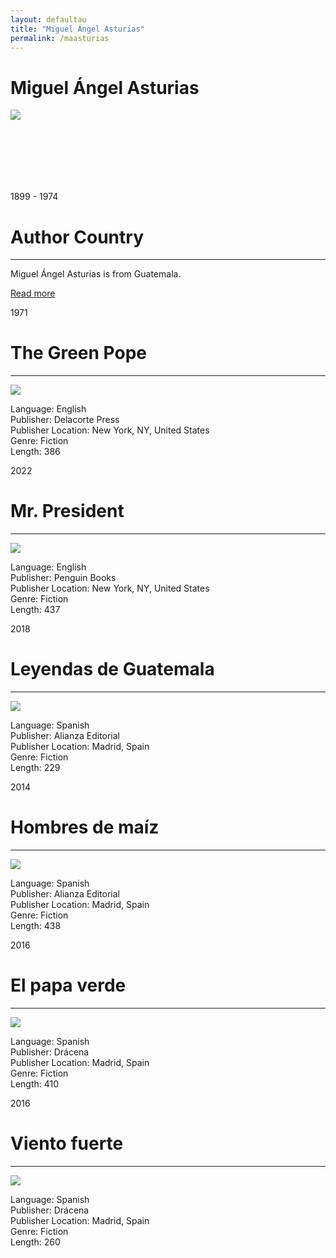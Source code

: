 ```yaml
---
layout: defaultau
title: "Miguel Ángel Asturias"
permalink: /maasturias
---
```

<!-- partial:index.partial.html -->
<div class="content">
    <h1>Miguel Ángel Asturias</h1>
    <div class="quote">
        <div><img src="https://cdn.elperiodico.com.gt/wp-content/uploads/2020/02/15192233/miguel_angel_asturias-775x1024.jpg" class="logo"></div>
    </div>
    <div class="timeline">
        <div style="padding-bottom:100px;"></div>
        <div class="block">
            <div class="date right"><p class="right">1899 - 1974</p></div>
            <div class="dot"></div>
            <div class="left first">
                <h1>Author Country</h1><hr>
            <p>Miguel Ángel Asturias is from Guatemala.</p>
                <a href="https://en.wikipedia.org/wiki/Miguel_%C3%81ngel_Asturias" target="_blank">Read more</a>
            </div>
        </div>
        <div class="block">
            <div class="date left"><p class="left">1971</p></div>
            <div class="dot"></div>
            <div class="right">
                <h1>The Green Pope</h1><hr>
                <p><img src="https://i.gr-assets.com/images/S/compressed.photo.goodreads.com/books/1354874414l/145717.jpg"></p>
                <p>
                Language: English<br>
                Publisher: Delacorte Press<br>
                Publisher Location: New York, NY, United States<br>
                Genre: Fiction<br>
                Length: 386<br>
                </p>
            </div>
        </div>
        <div class="block">
            <div class="date right"><p class="right">2022</p></div>
            <div class="dot"></div>
            <div class="left">
                <h1>Mr. President</h1><hr>
                <p><img src="https://images-na.ssl-images-amazon.com/images/I/41kJR9ZJ9BL._SX325_BO1,204,203,200_.jpg"></p>
                <p>
                Language: English<br>
                Publisher: Penguin Books<br>
                Publisher Location: New York, NY, United States<br>
                Genre: Fiction<br>
                Length: 437<br>
                </p>
            </div>
        </div>
        <div class="block">
            <div class="date left"><p class="left hide">2018</p></div>
            <div class="dot"></div>
            <div class="right">
                <h1>Leyendas de Guatemala</h1><hr>
                <p><img src="https://images-na.ssl-images-amazon.com/images/I/41cN5O8X8HL._SX331_BO1,204,203,200_.jpg"></p>
                <p>Language: Spanish<br>
                Publisher: Alianza Editorial<br>
                Publisher Location: Madrid, Spain<br>
                Genre: Fiction<br>
                Length: 229<br></p>
            </div>
        </div><div class="block">
            <div class="date right"><p class="right hide">2014</p></div>
            <div class="dot"></div>
            <div class="left">
                <h1>Hombres de maíz</h1><hr>
                <p><img src="https://images-na.ssl-images-amazon.com/images/I/510NdspDXnL._SX331_BO1,204,203,200_.jpg"></p>
                <p>Language: Spanish<br>
                Publisher: Alianza Editorial<br>
                Publisher Location: Madrid, Spain<br>
                Genre: Fiction<br>
                Length: 438<br></p>
            </div>
        </div>
        <div class="block">
            <div class="date left"><p class="left hide">2016</p></div>
            <div class="dot"></div>
            <div class="right">
                <h1>El papa verde</h1><hr>
                <p><img src="https://images-na.ssl-images-amazon.com/images/I/41MKUEs4NpL._SX322_BO1,204,203,200_.jpg"></p>
                <p>Language: Spanish<br>
                Publisher: Drácena<br>
                Publisher Location: Madrid, Spain<br>
                Genre: Fiction<br>
                Length: 410<br></p>
            </div>
        </div>
        <div class="block">
            <div class="date right"><p class="right hide">2016</p></div>
            <div class="dot"></div>
            <div class="left">
                <h1>Viento fuerte</h1><hr>
                <p><img src="https://images-na.ssl-images-amazon.com/images/I/41jjwSR-ZRL._SY291_BO1,204,203,200_QL40_FMwebp_.jpg"></p>
                <p>Language: Spanish<br>
                Publisher: Drácena<br>
                Publisher Location: Madrid, Spain<br>
                Genre: Fiction<br>
                Length: 260<br></p>
            </div>
        </div>


</div>
<!-- partial -->
  <script src='https://cdnjs.cloudflare.com/ajax/libs/jquery/3.1.1/jquery.min.js'></script><script  src="assets/js/authorscript.js"></script>
